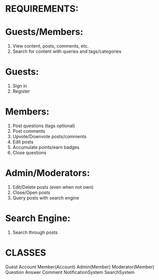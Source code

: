 # REQUIREMENTS:

# Guests/Members:
1. View content, posts, comments, etc.
2. Search for content with queries and tags/categories

# Guests:
1. Sign in
2. Register

# Members:
1. Post questions (tags optional)
2. Post comments
3. Upvote/Downvote posts/comments
4. Edit posts
5. Accumulate points/earn badges
6. Close questions

# Admin/Moderators:
1. Edit/Delete posts (even when not own)
2. Close/Open posts
3. Query posts with search engine

# Search Engine:
1. Search through posts

# CLASSES
Guest
Account
Member(Account)
Admin(Member)
Moderator(Member)
Question
Answer
Comment
NotificationSystem
SearchSystem